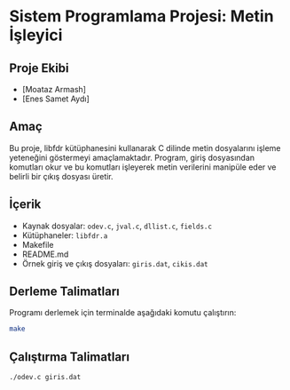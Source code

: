 # Sistem Programlama Projesi: Metin İşleyici

## Proje Ekibi

- [Moataz Armash]
- [Enes Samet Aydı]

## Amaç

Bu proje, libfdr kütüphanesini kullanarak C dilinde metin dosyalarını işleme yeteneğini göstermeyi amaçlamaktadır. Program, giriş dosyasından komutları okur ve bu komutları işleyerek metin verilerini manipüle eder ve belirli bir çıkış dosyası üretir.

## İçerik

- Kaynak dosyalar: `odev.c`, `jval.c`, `dllist.c`, `fields.c`
- Kütüphaneler: `libfdr.a`
- Makefile
- README.md
- Örnek giriş ve çıkış dosyaları: `giris.dat`, `cikis.dat`
  

## Derleme Talimatları

Programı derlemek için terminalde aşağıdaki komutu çalıştırın:

```bash
make
```

## Çalıştırma Talimatları

```bash
./odev.c giris.dat 
```
